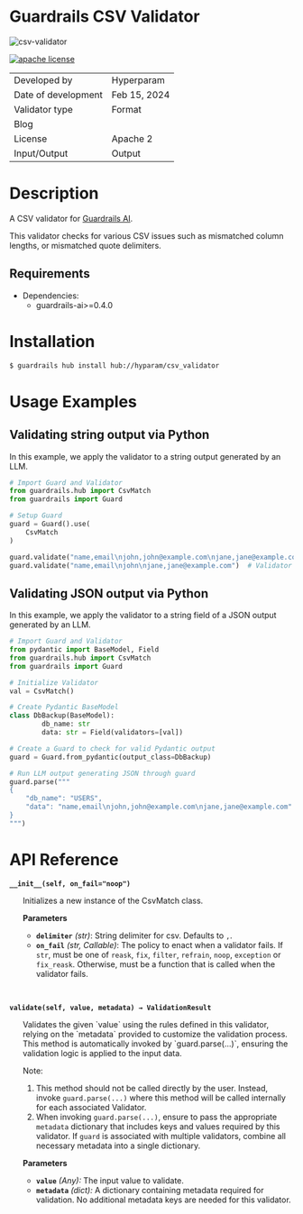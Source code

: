 # Guardrails CSV Validator

![csv-validator](csv-validator.jpg)

[![apache license](https://img.shields.io/badge/License-Apache2-blue.svg)](https://opensource.org/licenses/Apache-2-0)

|||
|---| --- |
| Developed by | Hyperparam |
| Date of development | Feb 15, 2024 |
| Validator type | Format |
| Blog |  |
| License | Apache 2 |
| Input/Output | Output |

# Description

A CSV validator for [Guardrails AI](https://www.guardrailsai.com/).

This validator checks for various CSV issues such as mismatched column lengths, or mismatched quote delimiters.

## Requirements

* Dependencies:
	- guardrails-ai>=0.4.0

# Installation

```bash
$ guardrails hub install hub://hyparam/csv_validator
```

# Usage Examples

## Validating string output via Python

In this example, we apply the validator to a string output generated by an LLM.

```python
# Import Guard and Validator
from guardrails.hub import CsvMatch
from guardrails import Guard

# Setup Guard
guard = Guard().use(
    CsvMatch
)

guard.validate("name,email\njohn,john@example.com\njane,jane@example.com")  # Validator passes
guard.validate("name,email\njohn\njane,jane@example.com")  # Validator fails
```

## Validating JSON output via Python

In this example, we apply the validator to a string field of a JSON output generated by an LLM.

```python
# Import Guard and Validator
from pydantic import BaseModel, Field
from guardrails.hub import CsvMatch
from guardrails import Guard

# Initialize Validator
val = CsvMatch()

# Create Pydantic BaseModel
class DbBackup(BaseModel):
		db_name: str
		data: str = Field(validators=[val])

# Create a Guard to check for valid Pydantic output
guard = Guard.from_pydantic(output_class=DbBackup)

# Run LLM output generating JSON through guard
guard.parse("""
{
    "db_name": "USERS",
    "data": "name,email\njohn,john@example.com\njane,jane@example.com"
}
""")
```

# API Reference

**`__init__(self, on_fail="noop")`**
<ul>
Initializes a new instance of the CsvMatch class.

**Parameters**
- **`delimiter`** *(str)*: String delimiter for csv. Defaults to `,`.
- **`on_fail`** *(str, Callable)*: The policy to enact when a validator fails.  If `str`, must be one of `reask`, `fix`, `filter`, `refrain`, `noop`, `exception` or `fix_reask`. Otherwise, must be a function that is called when the validator fails.
</ul>
<br/>

**`validate(self, value, metadata) → ValidationResult`**
<ul>
Validates the given `value` using the rules defined in this validator, relying on the `metadata` provided to customize the validation process. This method is automatically invoked by `guard.parse(...)`, ensuring the validation logic is applied to the input data.

Note:

1. This method should not be called directly by the user. Instead, invoke `guard.parse(...)` where this method will be called internally for each associated Validator.
2. When invoking `guard.parse(...)`, ensure to pass the appropriate `metadata` dictionary that includes keys and values required by this validator. If `guard` is associated with multiple validators, combine all necessary metadata into a single dictionary.

**Parameters**
- **`value`** *(Any):* The input value to validate.
- **`metadata`** *(dict):* A dictionary containing metadata required for validation. No additional metadata keys are needed for this validator.
</ul>
